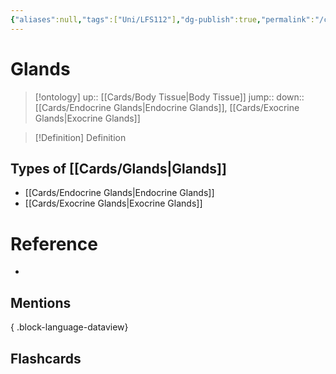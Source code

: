 ```yaml
---
{"aliases":null,"tags":["Uni/LFS112"],"dg-publish":true,"permalink":"/cards/glands/","dgPassFrontmatter":true}
---
```


# Glands

> [!ontology]
> up:: [[Cards/Body Tissue\|Body Tissue]]
> jump:: 
> down:: [[Cards/Endocrine Glands\|Endocrine Glands]], [[Cards/Exocrine Glands\|Exocrine Glands]]

> [!Definition] Definition

## Types of [[Cards/Glands\|Glands]]

- [[Cards/Endocrine Glands\|Endocrine Glands]]
- [[Cards/Exocrine Glands\|Exocrine Glands]]

# Reference

- 

## Mentions


{ .block-language-dataview}

## Flashcards